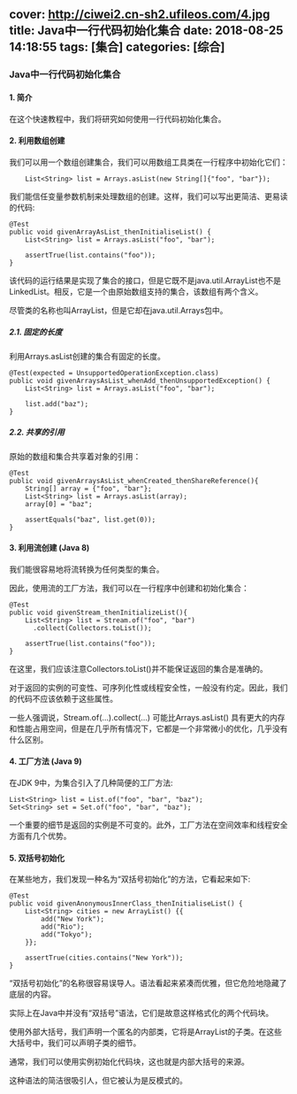 cover: http://ciwei2.cn-sh2.ufileos.com/4.jpg
title: Java中一行代码初始化集合
date: 2018-08-25 14:18:55
tags: [集合]
categories: [综合]
---
### Java中一行代码初始化集合
#### 1. 简介
在这个快速教程中，我们将研究如何使用一行代码初始化集合。
<!--more-->

#### 2. 利用数组创建
我们可以用一个数组创建集合，我们可以用数组工具类在一行程序中初始化它们：
```
    List<String> list = Arrays.asList(new String[]{"foo", "bar"});
```

我们能信任变量参数机制来处理数组的创建。这样，我们可以写出更简洁、更易读的代码:
```
@Test
public void givenArrayAsList_thenInitialiseList() {
    List<String> list = Arrays.asList("foo", "bar");

    assertTrue(list.contains("foo"));
}
```

该代码的运行结果是实现了集合的接口，但是它既不是java.util.ArrayList也不是LinkedList。相反，它是一个由原始数组支持的集合，该数组有两个含义。

尽管类的名称也叫ArrayList，但是它却在java.util.Arrays包中。

##### 2.1. 固定的长度
利用Arrays.asList创建的集合有固定的长度。
```
@Test(expected = UnsupportedOperationException.class)
public void givenArraysAsList_whenAdd_thenUnsupportedException() {
    List<String> list = Arrays.asList("foo", "bar");

    list.add("baz");
}
```

##### 2.2. 共享的引用
原始的数组和集合共享着对象的引用：
```
@Test
public void givenArraysAsList_whenCreated_thenShareReference(){
    String[] array = {"foo", "bar"};
    List<String> list = Arrays.asList(array);
    array[0] = "baz";

    assertEquals("baz", list.get(0));
}
```

#### 3. 利用流创建 (Java 8)
我们能很容易地将流转换为任何类型的集合。

因此，使用流的工厂方法，我们可以在一行程序中创建和初始化集合：
```
@Test
public void givenStream_thenInitializeList(){
    List<String> list = Stream.of("foo", "bar")
      .collect(Collectors.toList());

    assertTrue(list.contains("foo"));
}
```

在这里，我们应该注意Collectors.toList()并不能保证返回的集合是准确的。

对于返回的实例的可变性、可序列化性或线程安全性，一般没有约定。因此，我们的代码不应该依赖于这些属性。

一些人强调说，Stream.of(…).collect(…) 可能比Arrays.asList() 具有更大的内存和性能占用空间，但是在几乎所有情况下，它都是一个非常微小的优化，几乎没有什么区别。

#### 4. 工厂方法 (Java 9)
在JDK 9中，为集合引入了几种简便的工厂方法:
```
List<String> list = List.of("foo", "bar", "baz");
Set<String> set = Set.of("foo", "bar", "baz");
```
一个重要的细节是返回的实例是不可变的。此外，工厂方法在空间效率和线程安全方面有几个优势。

#### 5. 双括号初始化
在某些地方，我们发现一种名为“双括号初始化”的方法，它看起来如下:
```
@Test
public void givenAnonymousInnerClass_thenInitialiseList() {
    List<String> cities = new ArrayList() {{
        add("New York");
        add("Rio");
        add("Tokyo");
    }};

    assertTrue(cities.contains("New York"));
}
```

“双括号初始化”的名称很容易误导人。语法看起来紧凑而优雅，但它危险地隐藏了底层的内容。

实际上在Java中并没有“双括号”语法，它们是故意这样格式化的两个代码块。

使用外部大括号，我们声明一个匿名的内部类，它将是ArrayList的子类。在这些大括号中，我们可以声明子类的细节。

通常，我们可以使用实例初始化代码块，这也就是内部大括号的来源。

这种语法的简洁很吸引人，但它被认为是反模式的。
